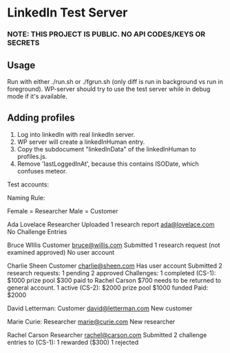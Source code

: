 LinkedIn Test Server
====================

### NOTE: THIS PROJECT IS PUBLIC. NO API CODES/KEYS OR SECRETS


## Usage

Run with either ./run.sh or ./fgrun.sh (only diff is run in background
vs run in foreground). WP-server should try to use the test server
while in debug mode if it's available.

## Adding profiles

1. Log into linkedIn with real linkedIn server.
2. WP server will create a linkedInHuman entry.
3. Copy the subdocument "linkedInData" of the linkedInHuman to profiles.js.
4. Remove 'lastLoggedInAt', because this contains ISODate, which confuses meteor.

Test accounts:

Naming Rule:

Female = Researcher
Male = Customer


Ada Lovelace
Researcher
Uploaded 1 research report
ada@lovelace.com
No Challenge Entries


Bruce WIllis
Customer
bruce@willis.com
Submitted 1 research request (not examined approved)
No user account

Charlie Sheen
Customer
charlie@sheen.com
Has user account
Submitted 2 research requests:
1 pending
2 approved
Challenges:
1 completed (CS-1):
$1000 prize pool
$300 paid to Rachel Carson
$700 needs to be returned to general account.
1 active (CS-2):
$2000 prize pool
$1000 funded
Paid: $2000

David Letterman:
Customer
david@letterman.com
New customer

Marie Curie:
Researcher
marie@curie.com
New researcher

Rachel Carson
Researcher
rachel@carson.com
Submitted 2 challenge entries to (CS-1):
1 rewarded ($300)
1 rejected
